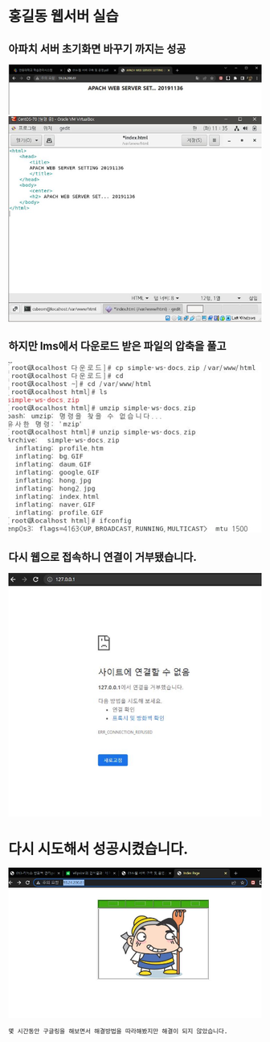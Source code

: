 # 홍길동 웹서버 실습
## 아파치 서버 초기화면 바꾸기 까지는 성공
![1](/imgWEB/2.JPG)
![1](/imgWEB/1.JPG)
## 하지만 lms에서 다운로드 받은 파일의 압축을 풀고
![1](/imgWEB/4.JPG)
## 다시 웹으로 접속하니 연결이 거부됐습니다.
![1](/imgWEB/3.JPG)

# 다시 시도해서 성공시켰습니다.
![1](/imgWEB/5.JPG)

```
몇 시간동안 구글링을 해보면서 해결방법을 따라해봤지만 해결이 되지 않았습니다.
```
